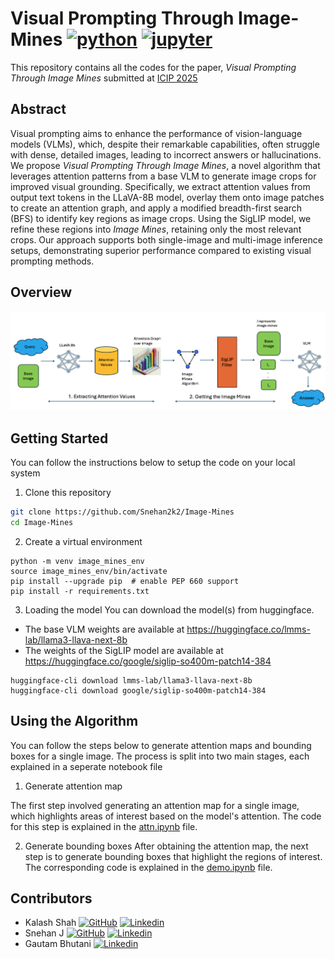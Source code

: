 # Visual Prompting Through Image-Mines [![python](https://img.shields.io/badge/Python-3.10-3776AB.svg?style=flat&logo=python&logoColor=white)](https://www.python.org) [![jupyter](https://img.shields.io/badge/Jupyter-Lab-F37626.svg?style=flat&logo=Jupyter)](https://jupyterlab.readthedocs.io/en/stable)

This repository contains all the codes for the paper, _Visual Prompting Through Image Mines_ submitted at [ICIP 2025](https://2025.ieeeicip.org/)

## Abstract
Visual prompting aims to enhance the performance of vision-language models (VLMs), which, despite their remarkable capabilities, often struggle with dense, detailed images, leading to incorrect answers or hallucinations. We propose _Visual Prompting Through Image Mines_, a novel algorithm that leverages attention patterns from a base VLM to generate image crops for improved visual grounding. Specifically, we extract attention values from output text tokens in the LLaVA-8B model, overlay them onto image patches to create an attention graph, and apply a modified breadth-first search (BFS) to identify key regions as image crops. Using the SigLIP model, we refine these regions into _Image Mines_, retaining only the most relevant crops. Our approach supports both single-image and multi-image inference setups, demonstrating superior performance compared to existing visual prompting methods.

## Overview
![Overview](pipeline.png)

## Getting Started
You can follow the instructions below to setup the code on your local system<br>

1. Clone this repository
```bash
git clone https://github.com/Snehan2k2/Image-Mines
cd Image-Mines
```
2. Create a virtual environment
```Shell
python -m venv image_mines_env
source image_mines_env/bin/activate
pip install --upgrade pip  # enable PEP 660 support
pip install -r requirements.txt
```
3. Loading the model
You can download the model(s) from huggingface.  
 - The base VLM weights are available at https://huggingface.co/lmms-lab/llama3-llava-next-8b
 - The weights of the SigLIP model are available at https://huggingface.co/google/siglip-so400m-patch14-384 
```Shell
huggingface-cli download lmms-lab/llama3-llava-next-8b
huggingface-cli download google/siglip-so400m-patch14-384
```

## Using the Algorithm
You can follow the steps below to generate attention maps and bounding boxes for a single image. The process is split into two main stages, each explained in a seperate notebook file<br>

1. Generate attention map

The first step involved generating an attention map for a single image, which highlights areas of interest based on the model's attention. The code for this step is explained in the [attn.ipynb](./attn.ipynb) file.

2. Generate bounding boxes
After obtaining the attention map, the next step is to generate bounding boxes that highlight the regions of interest. The corresponding code is explained in the [demo.ipynb](./demo.ipynb) file.

## Contributors
- Kalash Shah [![GitHub](https://i.sstatic.net/tskMh.png)](https://github.com/Kalash1106) [![Linkedin](https://i.sstatic.net/gVE0j.png)](https://www.linkedin.com/in/kalash-shah-b4567a20b)
- Snehan J [![GitHub](https://i.sstatic.net/tskMh.png)](https://github.com/Snehan2k2) [![Linkedin](https://i.sstatic.net/gVE0j.png)](https://www.linkedin.com/in/snehan-jayakumar-641964188)
- Gautam Bhutani [![Linkedin](https://i.sstatic.net/gVE0j.png)](https://in.linkedin.com/in/gautam-bhutani-26a2a21a5)

